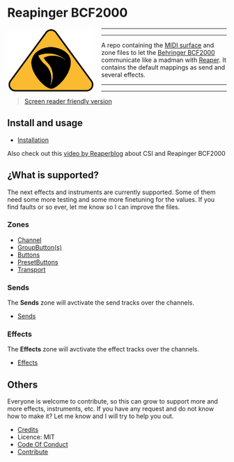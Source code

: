 # Reapinger BCF2000

<img src="./assets/reapinger-logo.png" style="width: 200px; float:left; margin-right: 1rem;" >

---

---

A repo containing the [MIDI surface][csi-surface] and zone files to let the [Behringer BCF2000](bcf2000) communicate like a madman with [Reaper][reaper].
It contains the default mappings as send and several effects.

---

---

> [Screen reader friendly version](./screenreader)

## Install and usage

* [Installation](./install.md)

Also check out this [video by Reaperblog](https://reaperblog.net/2021/03/csi-reapinger/) about CSI and Reapinger BCF2000


## ¿What is supported?

The next effects and instruments are currently supported. Some of them need some more testing and some more finetuning for the values.
If you find faults or so ever, let me know so I can improve the files.

### Zones

* [Channel](./zones/Channel.md)
* [GroupButton(s)](./zones/Group.md)
* [Buttons](./zones/Buttons.md)
* [PresetButtons](./zones/Presets.md)
* [Transport](./zones/Transport.md)

### Sends

The **Sends** zone will avctivate the send tracks over the channels.

* [Sends](./zones/Sends.md)

### Effects

The **Effects** zone will avctivate the effect tracks over the channels.

* [Effects](./effects/index.md)

## Others

Everyone is welcome to contribute, so this can grow to support more and more effects, instruments, etc.
If you have any request and do not know how to make it? Let me know and I will try to help you out.

* [Credits](./credits.md)
* Licence: MIT
* [Code Of Conduct](./code-of-conduct.md)
* [Contribute](./contribute.md)

[reaper]: https://reaper.fm
[csi-surface]: https://github.com/malcolmgroves/reaper_csi/wiki/Defining-Control-Surface-Capabilities
[bcf2000]: https://www.behringer.com/Categories/Behringer/Computer-Audio/Desktop-Controllers/BCF2000/p/P0246#googtrans(en|en)
